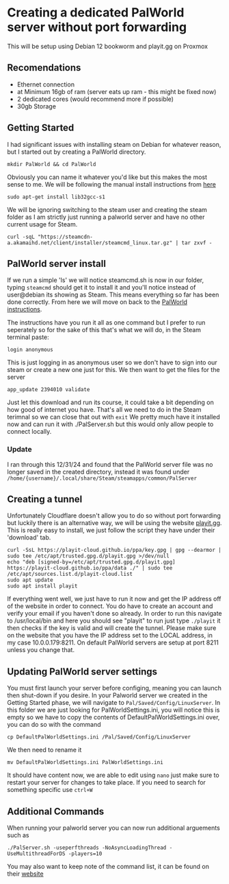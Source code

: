 # Creating a dedicated PalWorld server without port forwarding
This will be setup using Debian 12 bookworm and playit.gg on Proxmox

## Recomendations
- Ethernet connection
- at Minimum 16gb of ram (server eats up ram - this might be fixed now)
- 2 dedicated cores (would recommend more if possible)
- 30gb Storage

## Getting Started
I had significant issues with installing steam on Debian for whatever reason, but I started out by creating a PalWorld directory. 
```
mkdir PalWorld && cd PalWorld
```


Obviously you can name it whatever you'd like but this makes the most sense to me. We will be following the manual install instructions from [here](https://developer.valvesoftware.com/wiki/SteamCMD#Linux)
```
sudo apt-get install lib32gcc-s1
```
We will be ignoring switching to the steam user and creating the steam folder as I am strictly just running a palworld server and have no other current usage for Steam.
```
curl -sqL "https://steamcdn-a.akamaihd.net/client/installer/steamcmd_linux.tar.gz" | tar zxvf -
```
## PalWorld server install
If we run a simple 'ls' we will notice steamcmd.sh is now in our folder, typing `steamcmd` should get it to install it and you'll notice instead of user@debian its showing as Steam. This means everything so far has been done correctly. From here we will move on back to the [PalWorld instructions](https://tech.palworldgame.com/getting-started/deploy-dedicated-server/).

The instructions have you run it all as one command but I prefer to run seperately so for the sake of this that's what we will do, in the Steam terminal paste:
```
login anonymous
```
This is just logging in as anonymous user so we don't have to sign into our steam or create a new one just for this. We then want to get the files for the server 
```
app_update 2394010 validate
```
Just let this download and run its course, it could take a bit depending on how good of internet you have. That's all we need to do in the Steam terimnal so we can close that out with `exit` We pretty much have it installed now and can run it with ./PalServer.sh but this would only allow people to connect locally.

### Update
I ran through this 12/31/24 and found that the PalWorld server file was no longer saved in the created directory, instead it was found under ```/home/{username}/.local/share/Steam/steamapps/common/PalServer```

## Creating a tunnel
Unfortunately Cloudflare doesn't allow you to do so without port forwarding but luckily there is an alternative way, we will be using the website [playit.gg](playit.gg). This is really easy to install, we just follow the script they have under their 'download' tab.
```
curl -SsL https://playit-cloud.github.io/ppa/key.gpg | gpg --dearmor | sudo tee /etc/apt/trusted.gpg.d/playit.gpg >/dev/null
echo "deb [signed-by=/etc/apt/trusted.gpg.d/playit.gpg] https://playit-cloud.github.io/ppa/data ./" | sudo tee /etc/apt/sources.list.d/playit-cloud.list
sudo apt update
sudo apt install playit
```
If everything went well, we just have to run it now and get the IP address off of the website in order to connect. You do have to create an account and verify your email if you haven't done so already. In order to run this navigate to /usr/local/bin and here you should see "playit" to run just type `./playit` it then checks if the key is valid and will create the tunnel. Please make sure on the website that you have the IP address set to the LOCAL address, in my case 10.0.0.179:8211. On default PalWorld servers are setup at port 8211 unless you change that.

## Updating PalWorld server settings
You must first launch your server before configing, meaning you can launch then shut-down if you desire. In your Palworld server we created in the Getting Started phase, we will navigate to `Pal/Saved/Config/LinuxServer`. In this folder we are just looking for PalWorldSettings.ini, you will notice this is empty so we have to copy the contents of DefaultPalWorldSettings.ini over, you can do so with the command 
```
cp DefaultPalWorldSettings.ini /Pal/Saved/Config/LinuxServer
```
We then need to rename it
```
mv DefaultPalWorldSettings.ini PalWorldSettings.ini
```
It should have content now, we are able to edit using `nano` just make sure to restart your server for changes to take place. If you need to search for something specific use `ctrl+W`

## Additional Commands
When running your palworld server you can now run additional arguements such as 
```
./PalServer.sh -useperfthreads -NoAsyncLoadingThread -UseMultithreadForDS -players=10
```
You may also want to keep note of the command list, it can be found on their [website](https://tech.palworldgame.com/settings-and-operation/commands)
